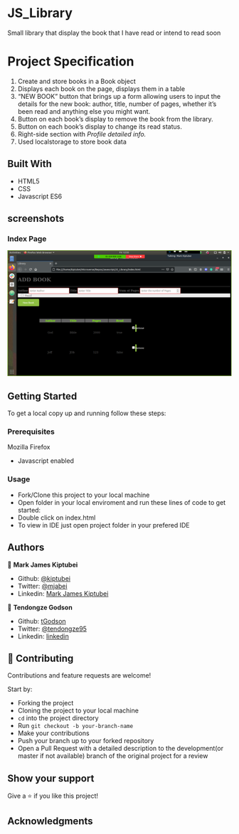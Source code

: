 # JS_Library

Small library that display the book that I have read or intend to read soon

# Project Specification

1. Create and store books in a Book object
2. Displays each book on the page, displays them in a table
3. “NEW BOOK” button that brings up a form allowing users to input the details for the new book: author, title, number of pages, whether it’s been read and anything else you might want.
4. Button on each book’s display to remove the book from the library.
5. Button on each book’s display to change its read status.
6. Right-side section with _Profile detailed info._
7. Used localstorage to store book data

## Built With

- HTML5
- CSS
- Javascript ES6

## screenshots

### Index Page

![screenshot](images/Screenshot.png)

## Getting Started

To get a local copy up and running follow these steps:

### Prerequisites

Mozilla Firefox

- Javascript enabled

### Usage

- Fork/Clone this project to your local machine
- Open folder in your local enviroment and run these lines of code to get started:
- Double click on index.html
- To view in IDE just open project folder in your prefered IDE

## Authors

👤 **Mark James Kiptubei**

- Github: [@kiptubei](https://github.com/kiptubei)
- Twitter: [@mjabei](https://twitter.com/mjabei)
- Linkedin: [Mark James Kiptubei](https://www.linkedin.com/in/mark-james-k-aa875829/)

👤 **Tendongze Godson**

- Github: [tGodson](https://github.com/tGodson)
- Twitter: [@tendongze95](https://twitter.com/tendongze95)
- Linkedin: [linkedin](https://www.linkedin.com/in/tendongzegodson)

## 🤝 Contributing

Contributions and feature requests are welcome!

Start by:

- Forking the project
- Cloning the project to your local machine
- `cd` into the project directory
- Run `git checkout -b your-branch-name`
- Make your contributions
- Push your branch up to your forked repository
- Open a Pull Request with a detailed description to the development(or master if not available) branch of the original project for a review

## Show your support

Give a ⭐️ if you like this project!

## Acknowledgments
